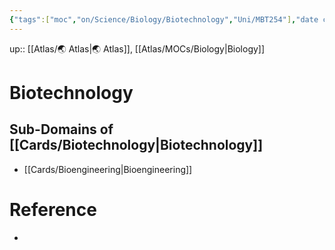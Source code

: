 ```yaml
---
{"tags":["moc","on/Science/Biology/Biotechnology","Uni/MBT254"],"date created":"2022-06-26 Sun","edited":"2023-04-06 Thu","dg-publish":true,"permalink":"/cards/biotechnology/","dgPassFrontmatter":true}
---
```


up:: [[Atlas/🌏 Atlas\|🌏 Atlas]], [[Atlas/MOCs/Biology\|Biology]]

# Biotechnology

## Sub-Domains of [[Cards/Biotechnology\|Biotechnology]]

- [[Cards/Bioengineering\|Bioengineering]]

# Reference

- 